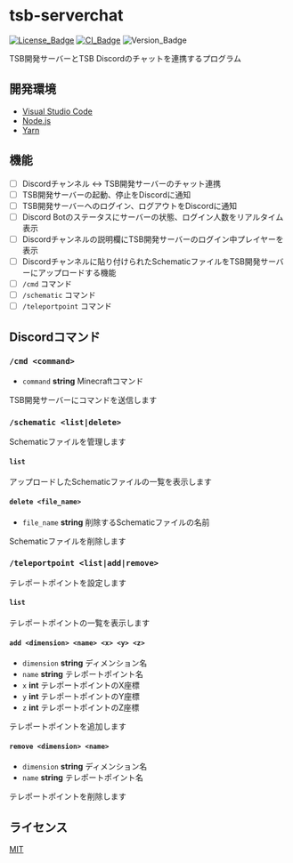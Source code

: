 # tsb-serverchat

[![License_Badge][]][License]
[![CI_Badge][]][CI]
![Version_Badge][]

TSB開発サーバーとTSB Discordのチャットを連携するプログラム

## 開発環境

- [Visual Studio Code][]
- [Node.js][]
- [Yarn][]

## 機能

- [ ] Discordチャンネル <-> TSB開発サーバーのチャット連携
- [ ] TSB開発サーバーの起動、停止をDiscordに通知
- [ ] TSB開発サーバーへのログイン、ログアウトをDiscordに通知
- [ ] Discord Botのステータスにサーバーの状態、ログイン人数をリアルタイム表示
- [ ] Discordチャンネルの説明欄にTSB開発サーバーのログイン中プレイヤーを表示
- [ ] Discordチャンネルに貼り付けられたSchematicファイルをTSB開発サーバーにアップロードする機能
- [ ] `/cmd` コマンド
- [ ] `/schematic` コマンド
- [ ] `/teleportpoint` コマンド

## Discordコマンド

### `/cmd <command>`

- `command` **string** Minecraftコマンド

TSB開発サーバーにコマンドを送信します

### `/schematic <list|delete>`

Schematicファイルを管理します

#### `list`

アップロードしたSchematicファイルの一覧を表示します

#### `delete <file_name>`

- `file_name` **string** 削除するSchematicファイルの名前

Schematicファイルを削除します

### `/teleportpoint <list|add|remove>`

テレポートポイントを設定します

#### `list`

テレポートポイントの一覧を表示します

#### `add <dimension> <name> <x> <y> <z>`

- `dimension` **string** ディメンション名
- `name` **string** テレポートポイント名
- `x` **int** テレポートポイントのX座標
- `y` **int** テレポートポイントのY座標
- `z` **int** テレポートポイントのZ座標

テレポートポイントを追加します

#### `remove <dimension> <name>`

- `dimension` **string** ディメンション名
- `name` **string** テレポートポイント名

テレポートポイントを削除します

## ライセンス

[MIT](License)

<!-- リンク -->

[License_Badge]: https://img.shields.io/github/license/TheSkyBlock/tsb-serverchat
[CI_Badge]: https://img.shields.io/github/workflow/status/TheSkyBlock/tsb-serverchat/CI/next?logo=github&label=CI
[Version_Badge]: https://img.shields.io/github/package-json/v/TheSkyBlock/tsb-serverchat/next

[License]:./LICENSE
[CI]: https://github.com/TheSkyBlock/tsb-serverchat/actions?query=workflow%3ACI

[Visual Studio Code]:https://code.visualstudio.com/
[Node.js]:https://nodejs.org/ja/
[Yarn]:https://classic.yarnpkg.com/ja/

